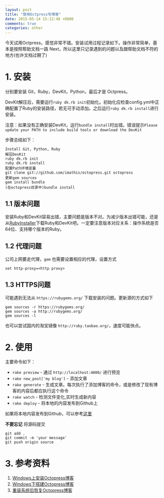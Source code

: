 ```yaml
---
layout: post
title: "使用Octpress写博客"
date: 2015-05-14 15:12:48 +0800
comments: true
categories: other
---
```


今天试用Octpress，感觉非常不错。安装试用过程记录如下。操作非常简单，基本是按照帮助文档一路 Next，所以这里只记录遇到的问题以及跟帮助文档不符的地方(也许文档过期了)

# 1. 安装
分别要安装 Git，Ruby，DevKit，Python，最后才是 Octpress。

DevKit解压后，需要运行`ruby dk.rb init`初始化。初始化应检查config.yml中正确配置了Ruby的安装路径，若无可手动添加。之后运行`ruby dk.rb install`进行安装。

注意：如果没有正确安装DevKit，运行`bundle install`时出错。错误提示`Please update your PATH to include build tools or download the DevKit`

步骤总结如下：

	Install Git, Python, Ruby
	解压DevKit
	ruby dk.rb init
	ruby dk.rb install
	配置Path环境变量
	git clone git://github.com/imathis/octopress.git octopress
	更新gem sources
	gem install bundle
	(在octopress目录中)bundle install

## 1.1 版本问题
安装Ruby和DevKit容易出错，主要问题是版本不对。为减少版本出错可能，还是从[RubyInstaller](http://rubyinstaller.org/downloads/)下载Ruby和DevKit吧。一定要注意版本对应关系：操作系统是否64位、支持哪个版本的Ruby。

## 1.2 代理问题
公司上网要走代理，`gem` 也需要设置相应的代理，设置方式

```
set http-proxy=<http proxy>
```

## 1.3 HTTPS问题
可能遇到无法从 `https://rubygems.org/` 下载安装的问题。更新源的方式如下

```
gem sources -r https://rubygems.org/
gem sources -a http://rubygems.org/
gem sources -l
```

也可以尝试国内的淘宝镜像 `http://ruby.taobao.org/`，速度可能快点。

# 2. 使用
主要命令如下：

+ `rake preview` - 通过 `http://localhost:4000/` 进行预览
+ `rake new_post['my blog']` - 添加文章
+ `rake generate` - 生成文章。每次执行了添加博客的命令，或是修改了现有博客的内容后都应执行这个命令
+ `rake watch` - 检测文件变化,实时生成新内容
+ `rake deploy` - 将本地的内容发布到Github上

如果将本地内容发布到Github，可以参考[这里](http://octopress.org/docs/deploying/github/)

**不要忘记** 将源码提交

```
git add .
git commit -m 'your message'
git push origin source
```

# 3. 参考资料
1. [Windows上安装Octopress博客](http://www.open-open.com/lib/view/open1423539522764.html)
2. [Windows下搭建Octopress博客](http://www.cnblogs.com/oec2003/archive/2013/05/27/3100896.html)
3. [重装系统后恢复Octopress博客](http://ju.outofmemory.cn/entry/109363)
